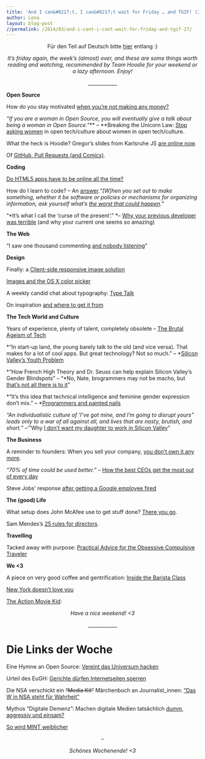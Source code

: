 ```yaml
---
title: 'And I can&#8217;t, I can&#8217;t wait for Friday … and TGIF! (27)'
author: Lena
layout: blog-post
//permalink: /2014/03/and-i-cant-i-cant-wait-for-friday-and-tgif-27/
---
```

<p style="text-align: center;">
  Für den Teil auf Deutsch bitte <a href="#deutsch">hier</a> entlang :)
</p>

<p style="text-align: center;">
  <em>It’s friday again, the week’s (almost) over, and these are some things worth reading and watching, recommended by Team Hoodie for your weekend or a lazy afternoon. Enjoy!</em>
</p>

<p style="text-align: center;">
  ____________
</p>

**Open Source**

How do you stay motivated [when you’re not making any money?][1]

*&#8220;If you are a woman in Open Source, you will eventually give a talk about being a woman in Open Source.&#8221;*** – **Breaking the Unicorn Law: [Stop asking women][2] in open tech/culture about women in open tech/culture.

What the heck is Hoodie? Gregor&#8217;s slides from Karlsruhe JS [are online now][3].

Of [GitHub, Pull Requests (and Comics)][4].

**Coding**

[Do HTML5 apps have to be online all the time?][5]

How do I learn to code? – An [answer][6].*&#8220;[W]hen you set out to make something, whether it be software or policies or mechanisms for organizing information, ask yourself what’s [the worst that could happen][7].&#8221;*

&#8220;*It’s what I call the &#8216;curse of the present&#8217;.&#8221; *– [Why your previous developer was terrible][8] (and why your current one seems so amazing) <!--more-->

**The Web**

&#8220;I saw one thousand commenting [and nobody listening][9]&#8221;

**Design**

Finally: a [Client-side responsive image solution][10]

[Images and the OS X color picker][11]

A weekly candid chat about typography: [Type Talk][12]

On inspiration [and where to get it from][13]

**The Tech World and Culture**

Years of experience, plenty of talent, completely obsolete – [The Brutal Ageism of Tech][14]

*&#8220;In start-up land, the young barely talk to the old (and vice versa). That makes for a lot of cool apps. But great technology? Not so much.&#8221; – *[Silicon Valley&#8217;s Youth Problem][15]

*&#8220;How French High Theory and Dr. Seuss can help explain Silicon Valley’s Gender Blindspots&#8221; – &#8220;*No, Nate, brogrammers may not be macho, but [that’s not all there is to it][16]&#8221;

*&#8220;It’s this idea that technical intelligence and feminine gender expression don’t mix.&#8221; – *[Programmers and painted nails][17]

*&#8220;An individualistic culture of &#8216;I&#8217;ve got mine, and I&#8217;m going to disrupt yours&#8221; leads only to a war of all against all, and lives that are nasty, brutish, and short.&#8221; –*&#8216;&#8221;Why [I don&#8217;t want my daughter to work in Silicon Valley][18]&#8221;

**The Business**

A reminder to founders: When you sell your company, [you don’t own it any more][19].

*&#8220;70% of time could be used better.&#8221;* – [How the best CEOs get the most out of every day][20]

Steve Jobs’ response [after getting a Google employee fired][21]

**The (good) Life**

What setup does John McAfee use to get stuff done? [There you go][22].

Sam Mendes&#8217;s [25 rules for directors][23].

**Travelling**

Tacked away with purpose: [Practical Advice for the Obsessive Compulsive Traveler][24]

**We <3**

A piece on very good coffee and gentrification: [Inside the Barista Class][25]

[New York doesn&#8217;t love you][26]

[The Action Movie Kid][27]:



<p style="text-align: center;">
  <em>Have a nice weekend! <3</em>
</p>

<p style="text-align: center;">
  ____________
</p>

# <a id="deutsch"></a>Die Links der Woche

Eine Hymne an Open Source: [Vereint das Universum hacken][28]

Urteil des EuGH: [Gerichte dürfen Internetseiten sperren ][29]

Die NSA verschickt ein <del>&#8220;Media Kit&#8221;</del> Märchenbuch an Journalist_innen: [&#8220;Das W in NSA steht für Wahrheit&#8221;][30]

Mythos &#8220;Digitale Demenz&#8221;: Machen digitale Medien tatsächlich [dumm, aggressiv und einsam?][31]

[So wird MINT weiblicher][32]

<p style="text-align: center;">
  –
</p>

<p style="text-align: center;">
  <em>Schönes Wochenende! <3</em>
</p>

 [1]: http://unicornfree.com/2013/how-do-you-stay-motivated-when-youre-not-making-any-money
 [2]: http://adainitiative.org/2014/03/breaking-the-unicorn-law-stop-asking-women-in-open-techculture-about-women-in-open-techculture/
 [3]: https://speakerdeck.com/gr2m/wtf-is-hoodie
 [4]: http://rachelnabors.com/2012/04/of-github-and-pull-requests-and-comics/
 [5]: http://christianheilmann.com/2014/03/23/do-html5-apps-have-to-be-online-all-the-time/
 [6]: http://rckbt.me/2014/03/how-to-learn-to-code/
 [7]: https://the-pastry-box-project.net/mandy-brown/2014-march-25
 [8]: https://medium.com/p/506a06ae35ea
 [9]: http://languagelog.ldc.upenn.edu/nll/?p=11248
 [10]: https://medium.com/p/d9a47f94eea7
 [11]: http://bjango.com/articles/colorpicker/
 [12]: http://www.typetalk.tv/
 [13]: http://alistapart.com/column/inspiration
 [14]: http://www.newrepublic.com/article/117088/silicons-valleys-brutal-ageism?src=longreads
 [15]: http://www.nytimes.com/2014/03/16/magazine/silicon-valleys-youth-problem.html?_r=0
 [16]: https://medium.com/technology-and-society/2f1fe84c5c9b
 [17]: http://clarebayley.com/2014/01/programmers-and-painted-nails/
 [18]: http://www.pcmag.com/article2/0%2C2817%2C2455042%2C00.asp
 [19]: http://pando.com/2014/03/26/a-reminder-to-founders-when-you-sell-your-company-you-dont-own-it-any-more/
 [20]: http://firstround.com/article/70-of-Time-Could-Be-Used-Better-How-the-Best-CEOs-Get-the-Most-Out-of-Every-Day
 [21]: http://pando.com/2014/03/25/newly-unsealed-documents-show-steve-jobs-brutally-callous-response-after-getting-a-google-employee-fired/
 [22]: http://john.mcafee.usesthis.com/
 [23]: http://www.vanityfair.com/online/daily/2014/03/sam-mendes-rules-for-directors
 [24]: http://randsinrepose.com/archives/practical-advice-for-the-obsessive-compulsive-traveler/
 [25]: http://www.theawl.com/2014/03/the-service-economy-trap-inside-brooklyns-barista-class
 [26]: https://medium.com/new-york-city/ab75335fe268
 [27]: https://www.youtube.com/user/theActionMovieKid
 [28]: http://blogs.faz.net/10vor8/2014/03/24/vereint-das-universum-hacken-1008/
 [29]: http://blog.zdf.de/hyperland/2014/03/eugh-gerichte-duerfen-internetseiten-sperren/ "EuGH: Gerichte dürfen Internetseiten sperren"
 [30]: http://www.zeit.de/digital/datenschutz/2014-03/nsa-pr-pamphlete-propaganda/komplettansicht
 [31]: http://idw-online.de/pages/de/news579766
 [32]: https://www.it-talents.de/blog/it-talents/so-wird-mint-weiblicher
